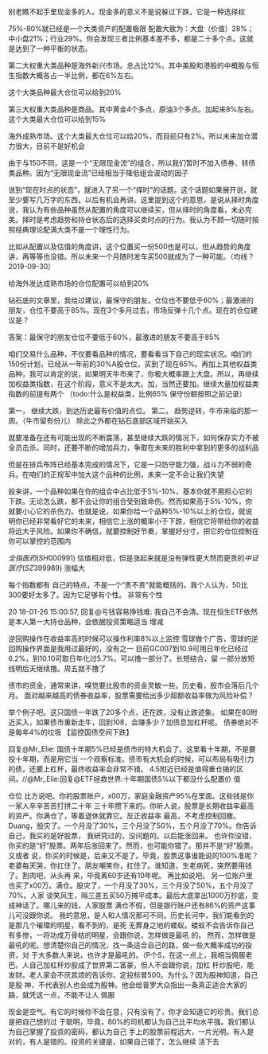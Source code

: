 别老瞧不起手里现金多的人。现金多的意义不是说躲过下跌，它是一种选择权

75%-80%就已经是一个大类资产的配置极限
配置大致为：大盘（价值）28%；中小盘21%；行业29%。你会发现三者比例基本差不多，都是二十多个点。这就是达到了一种平衡的状态。


第二大权重大类品种是海外新兴市场。总占比12%。其中美股和港股的中概股与恒生指数大概各占一半比例，都在6%左右。

这个大类品种最大仓位可以给到20%

第三大权重大类品种是商品。其中黄金4个多点，原油3个多点。加起来8%左右。这个大类最大仓位可以给到15%

海外成熟市场。这个大类最大仓位可以给20%，而目前只有2%。所以未来加仓潜力很大，目前不是好机会



由于与150不同，这是一个“无限现金流”的组合，所以我们暂时不加入债券、转债类品种。因为“无限现金流”已经相当于降低组合波动的因子



说到“现在时点的状态”，就进入了另一个“择时”的话题。这个话题如果展开说，就至少要写几万字的东西。以后有机会再讲。这里提到这个的意思，是说从择时角度说，我认为有些品种虽然从配置的角度可以继续买，但从择时的角度看，未必完美。择时是考虑趋势和持仓状态后的选择买卖时点的行为。我认为不顾一切随时按照经典理论配满大类不是一个理性行为。

比如从配置以及估值的角度讲，这个位置买一份500也是可以，但从趋势的角度讲，再等等也没错。所以未来一个月随时发车买500就成为了一种可能。（均线？ 2019-09-30）

给海外发达成熟市场的仓位配置可以给到20%


钻石底的文章里，我给过建议，最保守的朋友，仓位也不要低于60%；最激进的朋友，仓位不要高于85%。现在3个多月过去，市场反弹十几个点。现在的仓位建议是？

 

答案：最保守的朋友仓位不要低于60%，最激进的朋友不要高于85%







咱们交易什么品种，不仅要看品种的情况，要看看当下自己的现实状况。咱们的150份计划，已经从一年前的30%A股仓位，买到了现在65%。再加上其他权益类品种，我可以肯定的说，如果明天牛市来了，你极大概率跟上大盘。所以，再继续加权益类指数，在这个阶段，意义不是太大。加，当然还要加。继续大量加权益类指数的前提有两个
（todo:什么是权益类，比例65% 保守份额按照之前记录）

第一， 继续大跌，到达历史最有价值的点位。
第二， 趋势逆转，牛市来临的那一周。（牛市留有份儿）
除此之外都在钻石底部区域开始买入


就要准备在还有可能出现的不断震荡，甚至继续大跌的情况下，如何保存实力不被全员击杀。同时，还要不断的增加兵力，争取在未来的胜利中拿到的更多的战利品

但是在排兵布阵已经基本完成的情况下，它是一只防守能力强，战斗力不弱的奇兵。在咱们的正规军中加大这个品种的比例，未来一定不会让我们失望


般来讲，一个品种如果在你的组合中占比低于5%-10%，基本你就不用担心它的下跌。无论怎么跌，都不会让你的组合受到致命伤。然而如果高于5%-10%，你就要小心它的杀伤力。也就是说，如果你给一个品种5%-10%以上的仓位，就说明你已经非常看好它的未来，相信它上涨的概率小于下跌，相信它将带给你的收益将远大于风险。如果你不确信，就要控制好节奏，掌握好分寸，把它的仓位控制在你可以掌控的范围内


$全指医药(SH000991)$ 估值相对低，但是涨起来就是没有弹性更大然而更贵的$中证医疗(SZ399989)$
涨幅大


每个指数都有
自己的特点，不是一个“贵不贵”就能概括的。我个人认为，50比300要好太多了。因为它足够有个性。
非常有个性


20
18-01-26 15:00:57,
回复@亏钱容易挣钱难: 我自己不会清。现在恒生ETF依然是本人第一大持仓品种，会依据投资策略适当
增减


逆回购操作在收益率高的时候可以操作利率8%以上监控
雪球做个广告，雪球的逆回购操作界面是我用过最好的，没有之一
目前GC007到10.9可用日年化已经过6.2%，到10.10可取日年化过5.7%。可以撸一部分了。长短结合，留
一部分放短线明后天继续撸。周五就不撸了


债市的资金，通常来讲，嗅觉要比股市的资金灵敏一些。历史看，股市会落后几个月。
面对越来越高的债券收益率，股票需要给出多少超额收益率做为风险补偿？

举个例子吧。这只国债一年跌了20多个点，还在跌，没有止跌迹象。
如果在80附近买入，如果债市重新走牛，回到108，会赚多少？加债息加杠杆呢。
债券绝对不是每年4%的垃圾
【监控国债空间下跌】

回复@Mr_Elie: 国债十年期5%已经是债市的特大机会了。这里看十年期，不是要投十年期，而是用它当
一个观察标准。债市有大机会的时候，可以布局有吸引力的债，还要上杠杆，最终收益率会非常不错。
4.5附近已经是值得重仓搞的区间。//@Mr_Elie:回复@ETF拯救世界:十年期国债5%以下都没什么配置价
值

仓位
比方说吧。你的股票账户，x00万，家庭金融资产95%在里面。这些钱是你一家人辛辛苦苦打拼二十年
三十年攒下来的。你听人说，股票是长期收益率最高的资产。你满仓了，等着退休就靠它。反正收益率
最高，不考虑控制回撤。
Duang，股灾了。一个月没了30%，三个月没了50%，五个月没了70%。你告诉自己，我买的是好股票，
我研究过的，没问题的。以后能涨回来。
也许你没错，你买的是“好”股票。两年后涨回来了。然而，也可能你错了。那并不是“好”股票。又或者
说，你买的时候是，后来又不是了。毕竟，股票这事谁能说的100%准呢？
老婆每天哭，你扛住了。朋友嘲笑你，扛住了。谁知道，生老病死，突然要用钱了。割肉吧，从头再
来，毕竟离60岁还有10年呢。
再比如说吧。
另一位账户里也买了x00万。满仓。股灾了，一个月没了30%，三个月没了50%，五个月没了70%。人家
谈笑风生，隔三差五买50万摊平成本。最后大底拿出1000万抄底，变成神话了。哪儿来的钱，人家股票
满仓不假，但是银行账户还有86%的资产这事儿可没跟你说。
我的意思，是人和人情况那可不同。历史长河中，我们能看到的是那几个璀璨的明星，看不到的，是死
无葬身之地的蝼蚁。蝼蚁不会告诉你自己有多惨，一将功成万骨枯的明星，会跟你说，怎样做是最吼
的。
然而，怎样做是最吼的呢。想清楚你自己的情况，找一条适合自己的路，做一些大概率成功的投资，对
于大多数人来说，也许才是最吼的。（P个S，在这一点上，我相当佩服老巴。人自己加杠杆炒股成了世界第二富豪，但人不会跟你说，加杠
杆炒股吧，能发财。老人家会不厌其烦的告诉你，定投标普500。为什么？因为股神知道，自己是股
神，不代表别人也会成为股神。他会给普罗大众指出一条真正适合大家的路，就凭这一点，不能不让人
佩服



现金是空气。有它的时候你不会在意，只有没有了，你才会知道它的珍贵。我们总是把自己想的过
于聪明，毕竟，80%的司机都认为自己比平均水平强。我们都认为自己掌握了投资的密码，都认为自己
手上的股票前程远大，一片光明。有人是对的，有人是错的。投资的关键是，如果自己错了，怎么继续
活下去
